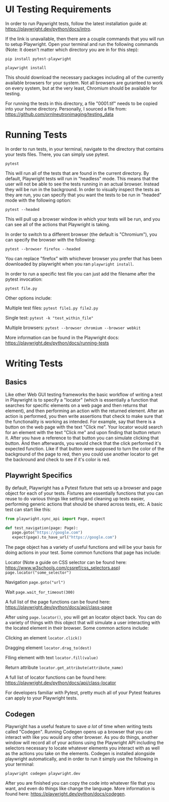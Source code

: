 # UI Testing Requirements
In order to run Paywright tests, follow the latest installation guide at: https://playwright.dev/python/docs/intro.

If the link is unavailable, then there are a couple commands that you will run to setup Playwright. Open your terminal and run the following commands (Note: It doesn't matter which directory you are in for this step):

`pip install pytest-playwright` 

`playwright install`

This should download the necessary packages including all of the currently available browsers for your system. Not all browsers are guranteed to work on every system, but at the very least, Chromium should be available for testing.

For running the tests in this directory, a file "0001.tif" needs to be copied into your home directory. Personally, I sourced a file from: https://github.com/ornlneutronimaging/testing_data

# Running Tests
In order to run tests, in your terminal, navigate to the directory that contains your tests files. There, you can simply use pytest.

`pytest`

This will run all of the tests that are found in the current directory. By default, Playwright tests will run in "headless" mode. This means that the user will not be able to see the tests running in an actual browser. Instead they will be run in the background. In order to visually inspect the tests as they are run, you can specify that you want the tests to be run in "headed" mode with the following option:

`pytest --headed`

This will pull up a browser window in which your tests will be run, and you can see all of the actions that Playwright is taking.

In order to switch to a different browser (the default is "Chromium"), you can specify the browser with the following:

`pytest --browser firefox --headed`

You can replace "firefox" with whichever browser you prefer that has been downloaded by playwright when you ran `playwright install`.

In order to run a specific test file you can just add the filename after the pytest invocation:

`pytest file.py`

Other options include:

Multiple test files:
`pytest file1.py file2.py`

Single test:
`pytest -k "test_within_file"`

Multiple browsers:
`pytest --browser chromium --browser webkit`

More information can be found in the Playwright docs: https://playwright.dev/python/docs/running-tests

# Writing Tests
## Basics
Like other Web GUI testing frameworks the basic workflow of writing a test in Playwright is to specify a "locator" (which is essentially a function that searches for specific elements on a web page and then returns that element), and then performing an action with the returned element. After an action is performed, you then write assertions that check to make sure that the functionality is working as intended. For example, say that there is a button on the web page with the text "Click me". Your locator would search for an element with the text "Click me" and upon finding that button return it. After you have a reference to that button you can simulate clicking that button. And then afterwards, you would check that the click performed it's expected function. Like if that button were supposed to turn the color of the background of the page to red, then you could use another locator to get the backround and check to see if it's color is red. 

## Playwright Specifics
By default, Playwright has a Pytest fixture that sets up a browser and page object for each of your tests. Fixtures are essentially functions that you can reuse to do various things like setting and cleaning up tests easier, performing generic actions that should be shared across tests, etc. A basic test can start like this:

```python
from playwright.sync_api import Page, expect

def test_navigation(page: Page):
   page.goto("https://google.com")
   expect(page).to_have_url("https://google.com")

```

The page object has a variety of useful functions and will be your basis for doing actions in your test. Some common functions that page has include:

Locator (Note a guide on CSS selector can be found here: https://www.w3schools.com/cssref/css_selectors.asp)
`page.locator("some_selector")`

Navigation
`page.goto("url")`

Wait
`page.wait_for_timeout(300)`

A full list of the page functions can be found here: https://playwright.dev/python/docs/api/class-page

After using `page.locator()`, you will get an locator object back. You can do a variety of things with this object that will simulate a user interacting with the located element in their browser. Some common actions include:

Clicking an element
`locator.click()`

Dragging element
`locator.drag_to(dest)`

Flling element with text
`locator.fill(value)`

Return attribute
`locator.get_attribute(attribute_name)`

A full list of locator functions can be found here: https://playwright.dev/python/docs/api/class-locator

For developers familiar with Pytest, pretty much all of your Pytest features can apply to your Playwright tests.

## Codegen

Playwright has a useful feature to save *a lot* of time when writing tests called "Codegen". Running Codegen opens up a browser that you can interact with like you would any other browser. As you do things, another window will record all of your actions using the Playwright API including the selectors necessary to locate whatever elements you interact with as well as the actions you take on the elements. Codegen is installed alongside playwright automatically, and in order to run it simply use the following in your terminal:

`playwright codegen playwright.dev`

After you are finished you can copy the code into whatever file that you want, and even do things like change the language. More information is found here: https://playwright.dev/python/docs/codegen. 